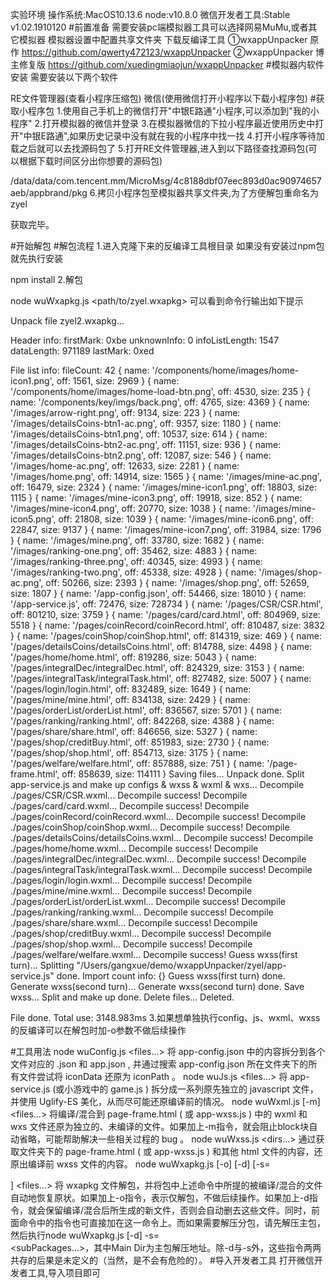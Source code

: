 实验环境
操作系统:MacOS10.13.6
node:v10.8.0
微信开发者工具:Stable v1.02.1910120
#前置准备
需要安装pc端模拟器工具可以选择网易MuMu,或者其它模拟器
模拟器设置中配置共享文件夹
下载反编译工具
①wxappUnpacker 原作
https://github.com/qwerty472123/wxappUnpacker
②wxappUnpacker 博主修复版
https://github.com/xuedingmiaojun/wxappUnpacker
#模拟器内软件安装
需要安装以下两个软件


RE文件管理器(查看小程序压缩包)
微信(使用微信打开小程序以下载小程序包)
#获取小程序包
1.使用自己手机上的微信打开"中银E路通"小程序,可以添加到"我的小程序"
2.打开模拟器的微信并登录
3.在模拟器微信的下拉小程序最近使用历史中打开"中银E路通",如果历史记录中没有就在我的小程序中找一找
4.打开小程序等待加载之后就可以去找源码包了
5.打开RE文件管理器,进入到以下路径查找源码包(可以根据下载时间区分出你想要的源码包)

/data/data/com.tencent.mm/MicroMsg/4c8188dbf07eec893d0ac90974657aeb/appbrand/pkg
6.拷贝小程序包至模拟器共享文件夹,为了方便解包重命名为zyel

获取完毕。

#开始解包
#解包流程
1.进入克隆下来的反编译工具根目录
如果没有安装过npm包就先执行安装

npm install
2.解包

node wuWxapkg.js <path/to/zyel.wxapkg>
可以看到命令行输出如下提示

Unpack file zyel2.wxapkg...

Header info:
  firstMark: 0xbe
  unknownInfo:  0
  infoListLength:  1547
  dataLength:  971189
  lastMark: 0xed

File list info:
  fileCount:  42
{ name: '/components/home/images/home-icon1.png',
  off: 1561,
  size: 2969 }
{ name: '/components/home/images/home-load-btn.png',
  off: 4530,
  size: 235 }
{ name: '/components/key/imgs/back.png', off: 4765, size: 4369 }
{ name: '/images/arrow-right.png', off: 9134, size: 223 }
{ name: '/images/detailsCoins-btn1-ac.png',
  off: 9357,
  size: 1180 }
{ name: '/images/detailsCoins-btn1.png', off: 10537, size: 614 }
{ name: '/images/detailsCoins-btn2-ac.png',
  off: 11151,
  size: 936 }
{ name: '/images/detailsCoins-btn2.png', off: 12087, size: 546 }
{ name: '/images/home-ac.png', off: 12633, size: 2281 }
{ name: '/images/home.png', off: 14914, size: 1565 }
{ name: '/images/mine-ac.png', off: 16479, size: 2324 }
{ name: '/images/mine-icon1.png', off: 18803, size: 1115 }
{ name: '/images/mine-icon3.png', off: 19918, size: 852 }
{ name: '/images/mine-icon4.png', off: 20770, size: 1038 }
{ name: '/images/mine-icon5.png', off: 21808, size: 1039 }
{ name: '/images/mine-icon6.png', off: 22847, size: 9137 }
{ name: '/images/mine-icon7.png', off: 31984, size: 1796 }
{ name: '/images/mine.png', off: 33780, size: 1682 }
{ name: '/images/ranking-one.png', off: 35462, size: 4883 }
{ name: '/images/ranking-three.png', off: 40345, size: 4993 }
{ name: '/images/ranking-two.png', off: 45338, size: 4928 }
{ name: '/images/shop-ac.png', off: 50266, size: 2393 }
{ name: '/images/shop.png', off: 52659, size: 1807 }
{ name: '/app-config.json', off: 54466, size: 18010 }
{ name: '/app-service.js', off: 72476, size: 728734 }
{ name: '/pages/CSR/CSR.html', off: 801210, size: 3759 }
{ name: '/pages/card/card.html', off: 804969, size: 5518 }
{ name: '/pages/coinRecord/coinRecord.html',
  off: 810487,
  size: 3832 }
{ name: '/pages/coinShop/coinShop.html', off: 814319, size: 469 }
{ name: '/pages/detailsCoins/detailsCoins.html',
  off: 814788,
  size: 4498 }
{ name: '/pages/home/home.html', off: 819286, size: 5043 }
{ name: '/pages/integralDec/integralDec.html',
  off: 824329,
  size: 3153 }
{ name: '/pages/integralTask/integralTask.html',
  off: 827482,
  size: 5007 }
{ name: '/pages/login/login.html', off: 832489, size: 1649 }
{ name: '/pages/mine/mine.html', off: 834138, size: 2429 }
{ name: '/pages/orderList/orderList.html',
  off: 836567,
  size: 5701 }
{ name: '/pages/ranking/ranking.html', off: 842268, size: 4388 }
{ name: '/pages/share/share.html', off: 846656, size: 5327 }
{ name: '/pages/shop/creditBuy.html', off: 851983, size: 2730 }
{ name: '/pages/shop/shop.html', off: 854713, size: 3175 }
{ name: '/pages/welfare/welfare.html', off: 857888, size: 751 }
{ name: '/page-frame.html', off: 858639, size: 114111 }
Saving files...
Unpack done.
Split app-service.js and make up configs & wxss & wxml & wxs...
Decompile ./pages/CSR/CSR.wxml...
Decompile success!
Decompile ./pages/card/card.wxml...
Decompile success!
Decompile ./pages/coinRecord/coinRecord.wxml...
Decompile success!
Decompile ./pages/coinShop/coinShop.wxml...
Decompile success!
Decompile ./pages/detailsCoins/detailsCoins.wxml...
Decompile success!
Decompile ./pages/home/home.wxml...
Decompile success!
Decompile ./pages/integralDec/integralDec.wxml...
Decompile success!
Decompile ./pages/integralTask/integralTask.wxml...
Decompile success!
Decompile ./pages/login/login.wxml...
Decompile success!
Decompile ./pages/mine/mine.wxml...
Decompile success!
Decompile ./pages/orderList/orderList.wxml...
Decompile success!
Decompile ./pages/ranking/ranking.wxml...
Decompile success!
Decompile ./pages/share/share.wxml...
Decompile success!
Decompile ./pages/shop/creditBuy.wxml...
Decompile success!
Decompile ./pages/shop/shop.wxml...
Decompile success!
Decompile ./pages/welfare/welfare.wxml...
Decompile success!
Guess wxss(first turn)...
Splitting "/Users/gangxue/demo/wxappUnpacker/zyel/app-service.js" done.
Import count info: {}
Guess wxss(first turn) done.
Generate wxss(second turn)...
Generate wxss(second turn) done.
Save wxss...
Split and make up done.
Delete files...
Deleted.

File done.
Total use: 3148.983ms
3.如果想单独执行config、js、wxml、wxss的反编译可以在解包时加-o参数不做后续操作

#工具用法
node wuConfig.js <files...> 将 app-config.json 中的内容拆分到各个文件对应的 .json 和 app.json , 并通过搜索 app-config.json 所在文件夹下的所有文件尝试将 iconData 还原为 iconPath 。
node wuJs.js <files...> 将 app-service.js (或小游戏中的 game.js ) 拆分成一系列原先独立的 javascript 文件，并使用 Uglify-ES 美化，从而尽可能还原编译前的情况。
node wuWxml.js [-m] <files...> 将编译/混合到 page-frame.html ( 或 app-wxss.js ) 中的 wxml 和 wxs 文件还原为独立的、未编译的文件。如果加上-m指令，就会阻止block块自动省略，可能帮助解决一些相关过程的 bug 。
node wuWxss.js <dirs...> 通过获取文件夹下的 page-frame.html ( 或 app-wxss.js ) 和其他 html 文件的内容，还原出编译前 wxss 文件的内容。
node wuWxapkg.js [-o] [-d] [-s=<Main Dir>] <files...> 将 wxapkg 文件解包，并将包中上述命令中所提的被编译/混合的文件自动地恢复原状。如果加上-o指令，表示仅解包，不做后续操作。如果加上-d指令，就会保留编译/混合后所生成的新文件，否则会自动删去这些文件。同时，前面命令中的指令也可直接加在这一命令上。而如果需要解压分包，请先解压主包，然后执行node wuWxapkg.js [-d] -s=<Main Dir> <subPackages...>，其中Main Dir为主包解压地址。除-d与-s外，这些指令两两共存的后果是未定义的（当然，是不会有危险的）。
#导入开发者工具
打开微信开发者工具,导入项目即可
